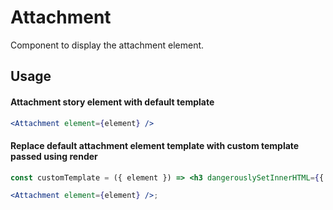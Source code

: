 # Attachment

Component to display the attachment element.

## Usage

#### Attachment story element with default template

```jsx
<Attachment element={element} />
```

#### Replace default attachment element template with custom template passed using render

```jsx
const customTemplate = ({ element }) => <h3 dangerouslySetInnerHTML={{ __html: element["file-name"] }} />;

<Attachment element={element} />;
```

<!-- PROPS -->
